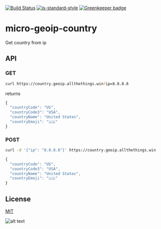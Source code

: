 [![Build Status](https://travis-ci.org/zrrrzzt/micro-geoip-country.svg?branch=master)](https://travis-ci.org/zrrrzzt/micro-geoip-country)
[![js-standard-style](https://img.shields.io/badge/code%20style-standard-brightgreen.svg?style=flat)](https://github.com/feross/standard)
[![Greenkeeper badge](https://badges.greenkeeper.io/micro-geoip-country/micro-tania.svg)](https://greenkeeper.io/)

# micro-geoip-country
Get country from ip

## API

### GET

```bash
curl https://country.geoip.allthethings.win?ip=8.8.8.8
```

returns

```JavaScript
{
  "countryCode": "US",
  "countryCode3": "USA",
  "countryName": "United States",
  "countryEmoji": "🇺🇸"
}
```

### POST

```bash
curl -d '{"ip": "8.8.8.8"}' https://country.geoip.allthethings.win
```

```JavaScript
{
  "countryCode": "US",
  "countryCode3": "USA",
  "countryName": "United States",
  "countryEmoji": "🇺🇸"
}
```

## License

[MIT](LICENSE)

![alt text](https://robots.kebabstudios.party/micro-geoip-country.png "Robohash image of micro-geoip-country")
